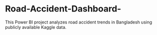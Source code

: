 # Road-Accident-Dashboard-
This Power BI project analyzes road accident trends in Bangladesh using publicly available Kaggle data. 
